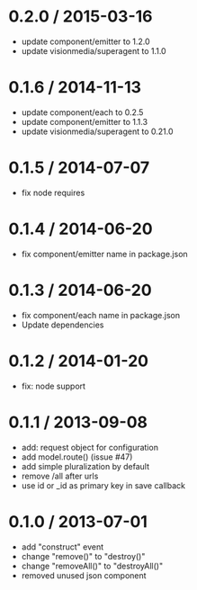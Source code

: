 
0.2.0 / 2015-03-16
==================

 * update component/emitter to 1.2.0
 * update visionmedia/superagent to 1.1.0

0.1.6 / 2014-11-13
==================

 * update component/each to 0.2.5
 * update component/emitter to 1.1.3
 * update visionmedia/superagent to 0.21.0

0.1.5 / 2014-07-07
==================

 * fix node requires

0.1.4 / 2014-06-20
==================

 * fix component/emitter name in package.json

0.1.3 / 2014-06-20
==================

 * fix component/each name in package.json
 * Update dependencies

0.1.2 / 2014-01-20
==================

 * fix: node support

0.1.1 / 2013-09-08
==================

 * add: request object for configuration
 * add model.route()  (issue #47)
 * add simple pluralization by default
 * remove /all after urls
 * use id or _id as primary key in save callback

0.1.0 / 2013-07-01
==================

 * add "construct" event
 * change "remove()" to "destroy()"
 * change "removeAll()" to "destroyAll()"
 * removed unused json component
